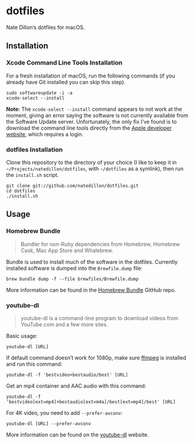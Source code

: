 # dotfiles

Nate Dillon’s dotfiles for macOS.

## Installation

### Xcode Command Line Tools Installation

For a fresh installation of macOS, run the following commands (if you already have Git installed you can skip this step).

```
sudo softwareupdate -i -a
xcode-select --install
```

**Note:** The `xcode-select --install` command appears to not work at the moment, giving an error saying the software is not currently available from the Software Update server. Unfortunately, the only fix I’ve found is to download the command line tools directly from the [Apple developer website](https://developer.apple.com/download/more/?=command%20line%20tools), which requires a login.

### dotfiles Installation

Clone this repository to the directory of your choice (I like to keep it in `~/Projects/natedillon/dotfiles`, with `~/dotfiles` as a symlink), then run the `install.sh` script.

```
git clone git://github.com/natedillon/dotfiles.git
cd dotfiles
./install.sh
```

## Usage

### Homebrew Bundle

> Bundler for non-Ruby dependencies from Homebrew, Homebrew Cask, Mac App Store and Whalebrew.

Bundle is used to install much of the software in the dotfiles. Currently installed software is dumped into the `Brewfile.dump` file:

```
brew bundle dump -f --file brewfiles/Brewfile.dump
```

More information can be found in the [Homebrew Bundle](https://github.com/Homebrew/homebrew-bundle) GitHub repo.

### youtube-dl

> youtube-dl is a command-line program to download videos from YouTube.com and a few more sites.

Basic usage:

```
youtube-dl [URL]
```

If default command doesn’t work for 1080p, make sure [ffmpeg](https://ffmpeg.org/) is installed and run this command:

```
youtube-dl -f 'bestvideo+bestaudio/best' [URL]
```

Get an mp4 container and AAC audio with this command:

```
youtube-dl -f 'bestvideo[ext=mp4]+bestaudio[ext=m4a]/best[ext=mp4]/best' [URL]
```

For 4K video, you need to add `--prefer-avconv`:

```
youtube-dl [URL] --prefer-avconv
```


More information can be found on the [youtube-dl](https://ytdl-org.github.io/youtube-dl/) website.
